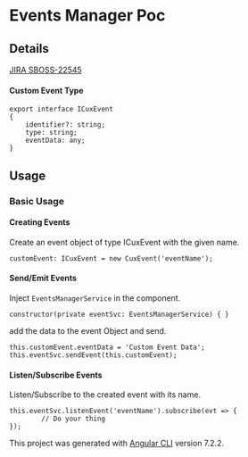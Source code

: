 # Events Manager Poc

## Details

[JIRA SBOSS-22545](https://voko.atlassian.net/browse/SBOSS-22545) 

#### Custom Event Type

```
export interface ICuxEvent 
{
    identifier?: string;
    type: string;
    eventData: any;
}
```

## Usage

### Basic Usage

#### Creating Events
Create an event object of type ICuxEvent with the given name.

`customEvent: ICuxEvent = new CuxEvent('eventName');`


#### Send/Emit Events

Inject `EventsManagerService` in the component.

`constructor(private eventSvc: EventsManagerService) { }`

add the data to the event Object and send.

```
this.customEvent.eventData = 'Custom Event Data';
this.eventSvc.sendEvent(this.customEvent);
```

#### Listen/Subscribe Events

Listen/Subscribe to the created event with its name. 

```
this.eventSvc.listenEvent('eventName').subscribe(evt => {
        // Do your thing
});
```

This project was generated with [Angular CLI](https://github.com/angular/angular-cli) version 7.2.2.
